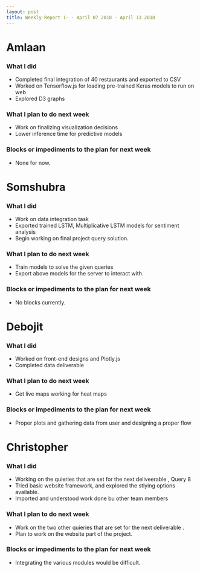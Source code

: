 ```yaml
---
layout: post
title: Weekly Report 1- - April 07 2018 - April 13 2018
---
```


# Amlaan

### What I did

- Completed final integration of 40 restaurants and exported to CSV
- Worked on Tensorflow.js for loading pre-trained Keras models to run on web
- Explored D3 graphs

### What I plan to do next week

- Work on finalizing visualization decisions
- Lower inference time for predictive models

### Blocks or impediments to the plan for next week

- None for now.

# Somshubra

### What I did

- Work on data integration task
- Exported trained LSTM, Multiplicative LSTM models for sentiment analysis
- Begin working on final project query solution.

### What I plan to do next week

- Train models to solve the given queries
- Export above models for the server to interact with.

### Blocks or impediments to the plan for next week

- No blocks currently.

# Debojit

### What I did
- Worked on front-end designs and Plotly.js
- Completed data deliverable

### What I plan to do next week
- Get live maps working for heat maps

### Blocks or impediments to the plan for next week
- Proper plots and gathering data from user and designing a proper flow

# Christopher

### What I did
- Working on the quieries that are set for the next deliveerable , Query 8 
- Tried basic website framework, and explored the stlying options available.
- Imported and understood work done bu other team members

### What I plan to do next week
- Work on the two other quieries that are set for the next deliverable .
- Plan to work on the website part of the project.

### Blocks or impediments to the plan for next week
- Integrating the various modules would be difficult.
